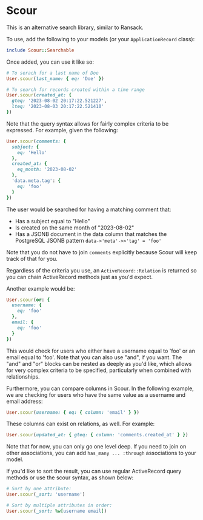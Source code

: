 # Scour

This is an alternative search library, similar to Ransack.

To use, add the following to your models (or your `ApplicationRecord` class):

```ruby
include Scour::Searchable
```

Once added, you can use it like so:

```ruby
# To serach for a last name of Doe
User.scour(last_name: { eq: 'Doe' })

# To search for records created within a time range
User.scour(created_at: {
  gteq: '2023-08-02 20:17:22.521227',
  lteq: '2023-08-03 20:17:22.521410'
})
```

Note that the query syntax allows for fairly complex criteria to be expressed.
For example, given the following:

```ruby
User.scour(comments: {
  subject: {
    eq: 'Hello'
  },
  created_at: {
    eq_month: '2023-08-02'
  },
  'data.meta.tag': {
    eq: 'foo'
  }
})
```

The user would be searched for having a matching comment that:

- Has a subject equal to "Hello"
- Is created on the same month of "2023-08-02"
- Has a JSONB document in the data column that matches the PostgreSQL JSONB
  pattern `data->'meta'->>'tag' = 'foo'`

Note that you do not have to join `comments` explicitly because Scour will keep
track of that for you.

Regardless of the criteria you use, an `ActiveRecord::Relation` is returned so
you can chain ActiveRecord methods just as you'd expect.

Another example would be:

```ruby
User.scour(or: {
  username: {
    eq: 'foo'
  },
  email: {
    eq: 'foo'
  }
})
```

This would check for users who either have a username equal to 'foo' or an email
equal to 'foo'. Note that you can also use "and", if you want. The "and" and
"or" blocks can be nested as deeply as you'd like, which allows for very complex
criteria to be specified, particularly when combined with relationships.

Furthermore, you can compare columns in Scour. In the following example, we are
checking for users who have the same value as a username and email address:

```ruby
User.scour(username: { eq: { column: 'email' } })
```

These columns can exist on relations, as well. For example:

```ruby
User.scour(updated_at: { gteq: { column: 'comments.created_at' } })
```

Note that for now, you can only go one level deep. If you need to join on other
associations, you can add `has_many ... :through` associations to your model.

If you'd like to sort the result, you can use regular ActiveRecord query methods
or use the scour syntax, as shown below:

```ruby
# Sort by one attribute:
User.scour(_sort: 'username')

# Sort by multiple attributes in order:
User.scour(_sort: %w[username email])
```
